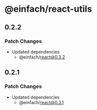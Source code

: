 # @einfach/react-utils

## 0.2.2

### Patch Changes

- Updated dependencies
  - @einfach/react@0.3.2

## 0.2.1

### Patch Changes

- Updated dependencies
  - @einfach/react@0.3.1
